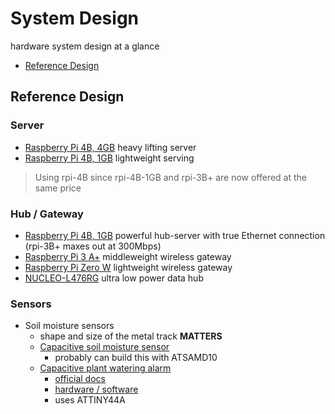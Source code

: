# System Design
hardware system design at a glance

- [Reference Design](#reference-design)

<a name="reference-design"></a>
## Reference Design

### Server

- [Raspberry Pi 4B, 4GB](https://www.raspberrypi.org/products/raspberry-pi-4-model-b/) heavy lifting server
- [Raspberry Pi 4B, 1GB](https://www.raspberrypi.org/products/raspberry-pi-4-model-b/) lightweight serving

> Using rpi-4B since rpi-4B-1GB and rpi-3B+ are now offered at the same price

### Hub / Gateway

- [Raspberry Pi 4B, 1GB](https://www.raspberrypi.org/products/raspberry-pi-4-model-b/) powerful hub-server with true Ethernet connection (rpi-3B+ maxes out at 300Mbps)
- [Raspberry Pi 3 A+](https://www.raspberrypi.org/products/raspberry-pi-3-model-a-plus/) middleweight wireless gateway
- [Raspberry Pi Zero W](https://www.raspberrypi.org/products/raspberry-pi-zero-w/) lightweight wireless gateway
- [NUCLEO-L476RG](https://www.st.com/en/evaluation-tools/nucleo-l476rg.html) ultra low power data hub

### Sensors

- Soil moisture sensors
  - shape and size of the metal track **MATTERS**
  - [Capacitive soil moisture sensor](https://www.adafruit.com/product/4026)
    - probably can build this with ATSAMD10
  - [Capacitive plant watering alarm](https://www.adafruit.com/product/1965)
    - [official docs](https://wemakethings.net/chirp/)
    - [hardware / software](https://github.com/Miceuz/PlantWateringAlarm)
    - uses ATTINY44A

